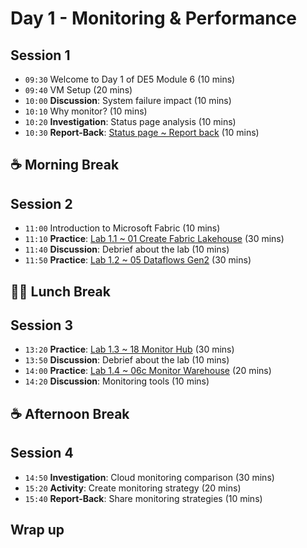 # Day 1 - Monitoring & Performance

## Session 1

- `09:30` Welcome to Day 1 of DE5 Module 6 (10 mins)
- `09:40` VM Setup (20 mins)
- `10:00` **Discussion**: System failure impact (10 mins)
- `10:10` Why monitor? (10 mins)
- `10:20` **Investigation**: Status page analysis (10 mins)
- `10:30` **Report-Back**: [Status page ~ Report back](../day1/status-page-report-back.md) (10 mins)

## ☕ Morning Break

## Session 2

- `11:00` Introduction to Microsoft Fabric (10 mins)
- `11:10` **Practice**: [Lab 1.1 ~ 01 Create Fabric Lakehouse](../labs/01-lakehouse.md) (30 mins)
- `11:40` **Discussion**: Debrief about the lab (10 mins)
- `11:50` **Practice**: [Lab 1.2 ~ 05 Dataflows Gen2](../labs/05-dataflows-gen2.md) (30 mins)

## 🥪🥤 Lunch Break

## Session 3

- `13:20` **Practice**: [Lab 1.3 ~ 18 Monitor Hub](../labs/18-monitor-hub.md) (30 mins)
- `13:50` **Discussion**: Debrief about the lab (10 mins)
- `14:00` **Practice**: [Lab 1.4 ~ 06c Monitor Warehouse](../labs/06c-monitor-data-warehouse.md) (20 mins)
- `14:20` **Discussion**: Monitoring tools (10 mins)

## ☕ Afternoon Break

## Session 4

- `14:50` **Investigation**: Cloud monitoring comparison (30 mins)
- `15:20` **Activity**: Create monitoring strategy (20 mins)
- `15:40` **Report-Back**: Share monitoring strategies (10 mins)

## Wrap up

